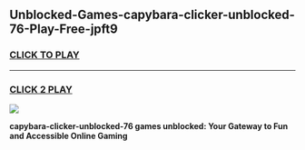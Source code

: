 
## Unblocked-Games-capybara-clicker-unblocked-76-Play-Free-jpft9
<h3>
<a href="https://premium76.site?title=capybara-clicker-unblocked-76&ref=12A">CLICK TO PLAY</a></h3>
<hr>

<h3>
<a href="https://premium76.site?title=capybara-clicker-unblocked-76&ref=12A">CLICK 2 PLAY</a>
  
</h3>

<a href="https://premium76.site?title=capybara-clicker-unblocked-76&ref=12A"><img src="https://clearcache.store/games.png"></a>


**capybara-clicker-unblocked-76 games unblocked: Your Gateway to Fun and Accessible Online Gaming**
